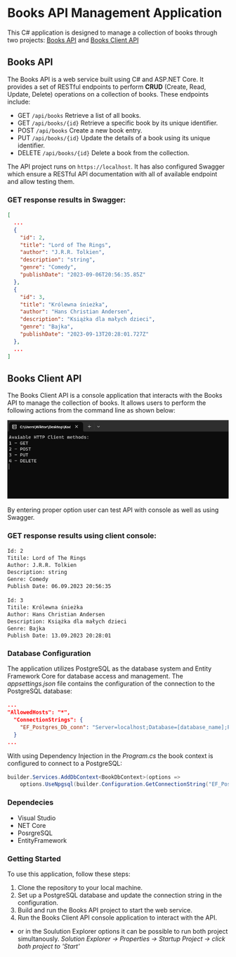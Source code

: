 # Books API Management Application
This C# application is designed to manage a collection of books through two projects: [Books API](#books-api "Books API") and [Books Client API](#books-client-api "Books Client API")

## Books API 
The Books API is a web service built using C# and ASP.NET Core. It provides a set of RESTful endpoints to perform **CRUD** (Create, Read, Update, Delete) operations on a collection of books. These endpoints include:

* GET `/api/books` Retrieve a list of all books.
* GET `/api/books/{id}` Retrieve a specific book by its unique identifier.
* POST `/api/books` Create a new book entry.
* PUT `/api/books/{id}` Update the details of a book using its unique identifier.
* DELETE `/api/books/{id}` Delete a book from the collection.

The API project runs on `https://localhost`. It has also configured Swagger which ensure a RESTful API documentation with all of available endpoint and allow testing them. 

### GET response results in Swagger:
```json
[
  ...
  {
    "id": 2,
    "title": "Lord of The Rings",
    "author": "J.R.R. Tolkien",
    "description": "string",
    "genre": "Comedy",
    "publishDate": "2023-09-06T20:56:35.85Z"
  },
  {
    "id": 3,
    "title": "Królewna śnieżka",
    "author": "Hans Christian Andersen",
    "description": "Książka dla małych dzieci",
    "genre": "Bajka",
    "publishDate": "2023-09-13T20:28:01.727Z"
  },
  ...
]
```

## Books Client API
The Books Client API is a console application that interacts with the Books API to manage the collection of books. It allows users to perform the following actions from the command line as shown below:

![clientConsole.png](Images_README/clientConsole.png)

By entering proper option user can test API with console as well as using Swagger.

### GET response results using client console:
```
Id: 2
Titile: Lord of The Rings
Author: J.R.R. Tolkien
Description: string
Genre: Comedy
Publish Date: 06.09.2023 20:56:35

Id: 3
Titile: Królewna śnieżka
Author: Hans Christian Andersen
Description: Książka dla małych dzieci
Genre: Bajka
Publish Date: 13.09.2023 20:28:01
```

### Database Configuration
The application utilizes PostgreSQL as the database system and Entity Framework Core for database access and management. The *appsettings.json* file contains the configuration of the connection to the PostgreSQL database:

```json
...
"AllowedHosts": "*",
  "ConnectionStrings": {
    "EF_Postgres_Db_conn": "Server=localhost;Database=[database_name];Port=5432;User Id=postgres;Password=[password];"
  }
...
```
With using Dependency Injection in the *Program.cs* the book context is configured to connect to a PostgreSQL:

```csharp
builder.Services.AddDbContext<BookDbContext>(options =>
    options.UseNpgsql(builder.Configuration.GetConnectionString("EF_Postgres_Db_conn")));
```

### Dependecies
* Visual Studio
* NET Core
* PosrgreSQL
* EntityFramework

### Getting Started
To use this application, follow these steps:

1. Clone the repository to your local machine.
2. Set up a PostgreSQL database and update the connection string in the configuration.
3. Build and run the Books API project to start the web service.
4. Run the Books Client API console application to interact with the API.
* or in the Soulution Explorer options it can be possible to run both project simultanously. *Solution Explorer -> Properties -> Startup Project -> click both project to 'Start'*
